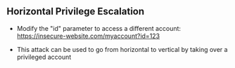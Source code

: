 
## Horizontal Privilege Escalation

- Modify the "id" parameter to access a different account:
https://insecure-website.com/myaccount?id=123

- This attack can be used to go from horizontal to vertical by taking over a privileged account